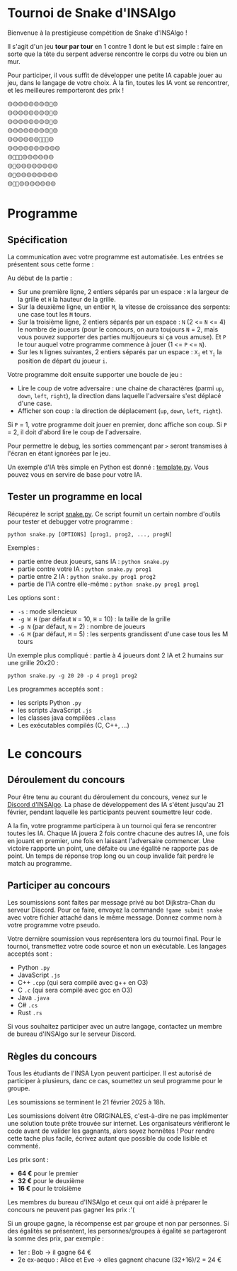 # Tournoi de Snake d'INSAlgo

Bienvenue à la prestigieuse compétition de Snake d'INSAlgo ! 

Il s'agit d'un jeu **tour par tour** en 1 contre 1 dont le but est simple : faire en sorte que la tête du serpent adverse rencontre le corps du votre ou bien un mur.

Pour participer, il vous suffit de développer une petite IA capable jouer au jeu, dans le langage de votre choix.
À la fin, toutes les IA vont se rencontrer, et les meilleures remporteront des prix !

```plaintext
🟡🟡🟡🟡🟡🟡🟡🟡🔴🟡
🟡🟡🟡🟡🟡🟡🟡🟡🔴🟡
🟡🟡🟡🟡🟡🟡🟡🟡🔴🟡
🟡🟡🟡🟡🟡🟡🟡🟡🔴🟡
🟡🟡🟡🟡🟡🟡🔴🔴🔴🟡
🟡🟡🟡🟡🟡🟡🟡🟡🟡🟡
🟡🔵🔵🔵🟡🟡🟡🟡🟡🟡
🟡🔵🟡🟡🟡🟡🟡🟡🟡🟡
🟡🔵🟡🟡🟡🟡🟡🟡🟡🟡
🟡🔵🔵🟡🟡🟡🟡🟡🟡🟡
```

# Programme

## Spécification

La communication avec votre programme est automatisée. Les entrées se présentent sous cette forme :

 Au début de la partie :
 - Sur une première ligne, 2 entiers séparés par un espace : `W` la largeur de la grille et `H` la hauteur de la grille.
 - Sur la deuxième ligne, un entier `M`, la vitesse de croissance des serpents: une case tout les `M` tours.
 - Sur la troisième ligne, 2 entiers séparés par un espace : `N` (2 <= `N` <= 4) le nombre de joueurs (pour le concours, on aura toujours `N` = 2, mais vous pouvez supporter des parties multijoueurs si ça vous amuse). Et `P` le tour auquel votre programme commence à jouer (1 <= `P` <= `N`).
 - Sur les `N` lignes suivantes, 2 entiers séparés par un espace : `X`<sub>`i`</sub> et `Y`<sub>`i`</sub> la position de départ du joueur `i`.

Votre programme doit ensuite supporter une boucle de jeu :

 - Lire le coup de votre adversaire : une chaine de charactères (parmi `up`, `down`, `left`, `right`), la direction dans laquelle l'adversaire s'est déplacé d'une case.
 - Afficher son coup : la direction de déplacement (`up`, `down`, `left`, `right`).

 Si `P` = 1, votre programme doit jouer en premier, donc affiche son coup. Si `P` = 2, il doit d'abord lire le coup de l'adversaire.

Pour permettre le debug, les sorties commençant par `>` seront transmises à l'écran en étant ignorées par le jeu.

Un exemple d'IA très simple en Python est donné : [template.py](https://github.com/INSAlgo/Concours-Snake/blob/main/test-ai/template.py). Vous pouvez vous en servire de base pour votre IA.

## Tester un programme en local

Récupérez le script [snake.py](https://github.com/INSAlgo/Concours-Snake/blob/main/snake.py).
Ce script fournit un certain nombre d'outils pour tester et debugger votre programme :

`python snake.py [OPTIONS] [prog1, prog2, ..., progN]`

Exemples :
- partie entre deux joueurs, sans IA : `python snake.py`
- partie contre votre IA : `python snake.py prog1`
- partie entre 2 IA : `python snake.py prog1 prog2`
- partie de l'IA contre elle-même : `python snake.py prog1 prog1`

Les options sont :
  - `-s` : mode silencieux
  - `-g W H` (par défaut `W` = 10, `H` = 10) : la taille de la grille
  - `-p N` (par défaut, `N` = 2) : nombre de joueurs
  - `-G M` (par défaut, `M` = 5) : les serpents grandissent d'une case tous les M tours

Un exemple plus compliqué : partie à 4 joueurs dont 2 IA et 2 humains sur une grille 20x20 :

`python snake.py -g 20 20 -p 4 prog1 prog2`

Les programmes acceptés sont :
 - les scripts Python `.py`
 - les scripts JavaScript `.js`
 - les classes java compilées `.class`
 - Les exécutables compilés (C, C++, ...)

# Le concours

## Déroulement du concours

Pour être tenu au courant du déroulement du concours, venez sur le [Discord d'INSAlgo](https://discord.gg/ph3DZQuXGP).
La phase de développement des IA s'étent jusqu'au 21 février, pendant laquelle les participants peuvent soumettre leur code.

A la fin, votre programme participera à un tournoi qui fera se rencontrer toutes les IA.
Chaque IA jouera 2 fois contre chacune des autres IA, une fois en jouant en premier, une fois en laissant l'adversaire commencer.
Une victoire rapporte un point, une défaite ou une égalité ne rapporte pas de point.
Un temps de réponse trop long ou un coup invalide fait perdre le match au programme.

## Participer au concours

Les soumissions sont faites par message privé au bot Dijkstra-Chan du serveur Discord.
Pour ce faire, envoyez la commande `!game submit snake` avec votre fichier attaché dans le même message.
Donnez comme nom à votre programme votre pseudo.

Votre dernière soumission vous représentera lors du tournoi final.
Pour le tournoi, transmettez votre code source et non un exécutable.
Les langages acceptés sont :
 - Python `.py`
 - JavaScript `.js`
 - C++ `.cpp` (qui sera compilé avec g++ en O3)
 - C `.c` (qui sera compilé avec gcc en O3)
 - Java `.java`
 - C# `.cs`
 - Rust `.rs`

Si vous souhaitez participer avec un autre langage, contactez un membre de bureau d'INSAlgo sur le serveur Discord.

## Règles du concours

Tous les étudiants de l'INSA Lyon peuvent participer. Il est autorisé de participer à plusieurs, danc ce cas, soumettez un seul programme pour le groupe.

Les soumissions se terminent le 21 février 2025 à 18h.

Les soumissions doivent être ORIGINALES, c'est-à-dire ne pas implémenter une solution toute prête trouvée sur internet.
Les organisateurs vérifieront le code avant de valider les gagnants, alors soyez honnêtes !
Pour rendre cette tache plus facile, écrivez autant que possible du code lisible et commenté.

Les prix sont :
 - **64 €** pour le premier
 - **32 €** pour le deuxième
 - **16 €** pour le troisième

Les membres du bureau d'INSAlgo et ceux qui ont aidé à préparer le concours ne peuvent pas gagner les prix :'(

Si un groupe gagne, la récompense est par groupe et non par personnes.
Si des égalités se présentent, les personnes/groupes à égalité se partageront la somme des prix, par exemple :
  - 1er : Bob -> il gagne 64 €
  - 2e ex-aequo : Alice et Eve -> elles gagnent chacune (32+16)/2 = 24 €
